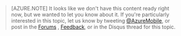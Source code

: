>[AZURE.NOTE] It looks like we don't have this content ready right now, but we wanted to let you know about it. If you're particularly interested in this topic, let us know by tweeting [@AzureMobile](https://twitter.com/AzureMobile), or post in the <!-- deleted by customization [Forums](http://social.msdn.microsoft.com/Forums/zh-cn/home?forum=windowsazurezhchshome?forum=azuremobile) --><!-- keep by customization: begin --> [Forums](http://social.msdn.microsoft.com/Forums/zh-cn/home?forum=windowsazurezhchszh-cn/home?forum=azuremobile) <!-- keep by customization: end -->, [Feedback](http://feedback.azure.com/forums/216254-mobile-services), or in the Disqus thread for this topic.